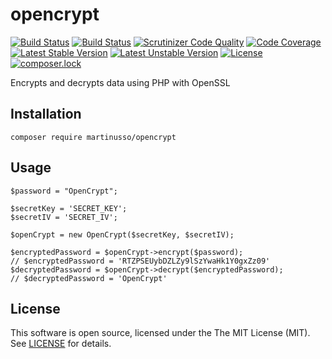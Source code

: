 # opencrypt

[![Build Status](https://travis-ci.org/martinusso/opencrypt.svg?branch=master)](https://travis-ci.org/martinusso/opencrypt)
[![Build Status](https://scrutinizer-ci.com/g/martinusso/opencrypt/badges/build.png?b=master)](https://scrutinizer-ci.com/g/martinusso/opencrypt/build-status/master)
[![Scrutinizer Code Quality](https://scrutinizer-ci.com/g/martinusso/opencrypt/badges/quality-score.png?b=master)](https://scrutinizer-ci.com/g/martinusso/opencrypt/?branch=master)
[![Code Coverage](https://scrutinizer-ci.com/g/martinusso/opencrypt/badges/coverage.png?b=master)](https://scrutinizer-ci.com/g/martinusso/opencrypt/?branch=master)
[![Latest Stable Version](https://poser.pugx.org/martinusso/opencrypt/v/stable)](https://packagist.org/packages/martinusso/opencrypt)
[![Latest Unstable Version](https://poser.pugx.org/martinusso/opencrypt/v/unstable)](https://packagist.org/packages/martinusso/opencrypt)
[![License](https://poser.pugx.org/martinusso/opencrypt/license)](https://packagist.org/packages/martinusso/opencrypt)
[![composer.lock](https://poser.pugx.org/martinusso/opencrypt/composerlock)](https://packagist.org/packages/martinusso/opencrypt)

Encrypts and decrypts data using PHP with OpenSSL

## Installation

`composer require martinusso/opencrypt`

## Usage

```
$password = "OpenCrypt";

$secretKey = 'SECRET_KEY';
$secretIV = 'SECRET_IV';

$openCrypt = new OpenCrypt($secretKey, $secretIV);

$encryptedPassword = $openCrypt->encrypt($password);
// $encryptedPassword = 'RTZPSEUybDZLZy9lSzYwaHk1Y0gxZz09'
$decryptedPassword = $openCrypt->decrypt($encryptedPassword);
// $decryptedPassword = 'OpenCrypt'
```

## License

This software is open source, licensed under the The MIT License (MIT). See [LICENSE](https://github.com/martinusso/opencrypt/blob/master/LICENSE) for details.
